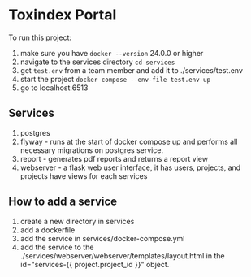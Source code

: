 # Toxindex Portal

To run this project:

1. make sure you have `docker --version` 24.0.0 or higher
2. navigate to the services directory `cd services`
3. get `test.env` from a team member and add it to ./services/test.env
3. start the project `docker compose --env-file test.env up`
4. go to localhost:6513

## Services
1. postgres
2. flyway - runs at the start of docker compose up and performs all necessary migrations on postgres service.
3. report - generates pdf reports and returns a report view
4. webserver - a flask web user interface, it has users, projects, and projects have views for each services

## How to add a service
1. create a new directory in services
2. add a dockerfile
3. add the service in services/docker-compose.yml
4. add the service to the ./services/webserver/webserver/templates/layout.html in the id="services-{{ project.project_id }}" object. 